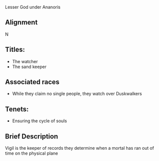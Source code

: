 Lesser God under Ananoris
## Alignment
N
## Titles: 
  - The watcher
  - The sand keeper
## Associated races
  - While they claim no single people, they watch over Duskwalkers
## Tenets:
  - Ensuring the cycle of souls
## Brief Description
Vigil is the keeper of records they determine when a mortal has ran out of time on the physical plane 
